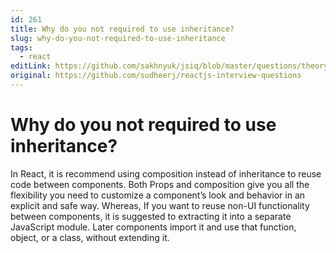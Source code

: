 ```yaml
---
id: 261
title: Why do you not required to use inheritance?
slug: why-do-you-not-required-to-use-inheritance
tags:
  - react
editLink: https://github.com/sakhnyuk/jsiq/blob/master/questions/theory/react/261.md
original: https://github.com/sudheerj/reactjs-interview-questions
---
```


# Why do you not required to use inheritance?

In React, it is recommend using composition instead of inheritance to reuse code between components. Both Props and composition give you all the flexibility you need to customize a component’s look and behavior in an explicit and safe way. Whereas, If you want to reuse non-UI functionality between components, it is suggested to extracting it into a separate JavaScript module. Later components import it and use that function, object, or a class, without extending it.